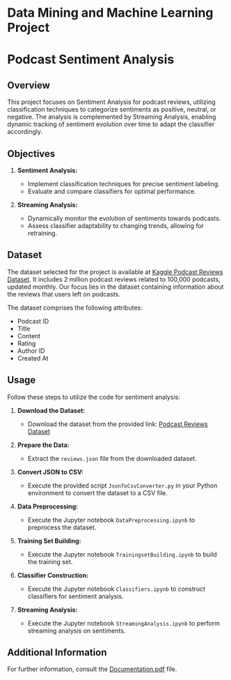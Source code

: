 # Data Mining and Machine Learning Project
# Podcast Sentiment Analysis

## Overview

This project focuses on Sentiment Analysis for podcast reviews, utilizing classification techniques to categorize sentiments as positive, neutral, or negative. The analysis is complemented by Streaming Analysis, enabling dynamic tracking of sentiment evolution over time to adapt the classifier accordingly.

## Objectives

1. **Sentiment Analysis:**
    - Implement classification techniques for precise sentiment labeling.
    - Evaluate and compare classifiers for optimal performance.

2. **Streaming Analysis:**
    - Dynamically monitor the evolution of sentiments towards podcasts.
    - Assess classifier adaptability to changing trends, allowing for retraining.

## Dataset

The dataset selected for the project is available at [Kaggle Podcast Reviews Dataset](https://www.kaggle.com/datasets/thoughtvector/podcastreviews). It includes 2 million podcast reviews related to 100,000 podcasts, updated monthly. Our focus lies in the dataset containing information about the reviews that users left on podcasts.

The dataset comprises the following attributes:
- Podcast ID
- Title
- Content
- Rating
- Author ID
- Created At

## Usage

Follow these steps to utilize the code for sentiment analysis:

1. **Download the Dataset:**
   - Download the dataset from the provided link: [Podcast Reviews Dataset](https://www.kaggle.com/datasets/thoughtvector/podcastreviews)

2. **Prepare the Data:**
   - Extract the `reviews.json` file from the downloaded dataset.

3. **Convert JSON to CSV:**
   - Execute the provided script `JsonToCsvConverter.py` in your Python environment to convert the dataset to a CSV file.

4. **Data Preprocessing:**
   - Execute the Jupyter notebook `DataPreprocessing.ipynb` to preprocess the dataset.

5. **Training Set Building:**
   - Execute the Jupyter notebook `TrainingsetBuilding.ipynb` to build the training set.

6. **Classifier Construction:**
   - Execute the Jupyter notebook `Classifiers.ipynb` to construct classifiers for sentiment analysis.

7. **Streaming Analysis:**
   - Execute the Jupyter notebook `StreamingAnalysis.ipynb` to perform streaming analysis on sentiments.

## Additional Information

For further information, consult the [Documentation.pdf](Documentation.pdf) file.
